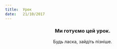 ```yaml
---
title:  Урок
date:   21/10/2017
---
```


### <center>Ми готуємо цей урок.</center>
<center>Будь ласка, зайдіть пізніше.</center>